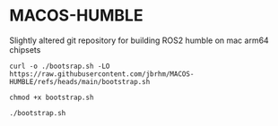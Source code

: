 # MACOS-HUMBLE
Slightly altered git repository for building ROS2 humble on mac arm64 chipsets

`curl -o ./bootsrap.sh -LO https://raw.githubusercontent.com/jbrhm/MACOS-HUMBLE/refs/heads/main/bootstrap.sh`

`chmod +x bootstrap.sh`

`./bootstrap.sh`
